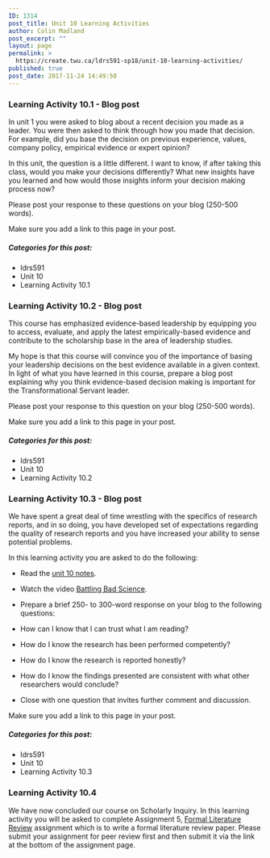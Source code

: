 ```yaml
---
ID: 1314
post_title: Unit 10 Learning Activities
author: Colin Madland
post_excerpt: ""
layout: page
permalink: >
  https://create.twu.ca/ldrs591-sp18/unit-10-learning-activities/
published: true
post_date: 2017-11-24 14:49:50
---
```

### Learning Activity 10.1 - Blog post

In unit 1 you were asked to blog about a recent decision you made as a leader. You were then asked to think through how you made that decision. For example, did you base the decision on previous experience, values, company policy, empirical evidence or expert opinion?

In this unit, the question is a little different. I want to know, if after taking this class, would you make your decisions differently? What new insights have you learned and how would those insights inform your decision making process now?

Please post your response to these questions on your blog (250-500 words).

Make sure you add a link to this page in your post.

##### Categories for this post:

* ldrs591
* Unit 10
* Learning Activity 10.1

### Learning Activity 10.2 - Blog post

This course has emphasized evidence-based leadership by equipping you to access, evaluate, and apply the latest empirically-based evidence and contribute to the scholarship base in the area of leadership studies.

My hope is that this course will convince you of the importance of basing your leadership decisions on the best evidence available in a given context. In light of what you have learned in this course, prepare a blog post explaining why you think evidence-based decision making is important for the Transformational Servant leader.

Please post your response to this question on your blog (250-500 words).

Make sure you add a link to this page in your post.

##### Categories for this post:

* ldrs591
* Unit 10
* Learning Activity 10.2

### Learning Activity 10.3 - Blog post

We have spent a great deal of time wrestling with the specifics of research reports, and in so doing, you have developed set of expectations regarding the quality of research reports and you have increased your ability to sense potential problems.

In this learning activity you are asked to do the following:

* Read the <a href="https://create.twu.ca/ldrs591-sp18/unit-10-notes/">unit 10 notes</a>.
* Watch the video [Battling Bad Science](https://www.ted.com/talks/ben_goldacre_battling_bad_science).
* Prepare a brief 250- to 300-word response on your blog to the following questions:

* How can I know that I can trust what I am reading?
* How do I know the research has been performed competently?
* How do I know the research is reported honestly?
* How do I know the findings presented are consistent with what other researchers would conclude?
* Close with one question that invites further comment and discussion.

Make sure you add a link to this page in your post.

##### Categories for this post:

* ldrs591
* Unit 10
* Learning Activity 10.3

### Learning Activity 10.4

We have now concluded our course on Scholarly Inquiry. In this learning activity you will be asked to complete Assignment 5, <a href="https://create.twu.ca/ldrs591-sp18/formal-literature-review/">Formal Literature Review</a> assignment which is to write a formal literature review paper. Please submit your assignment for peer review first and then submit it via the link at the bottom of the assignment page.
